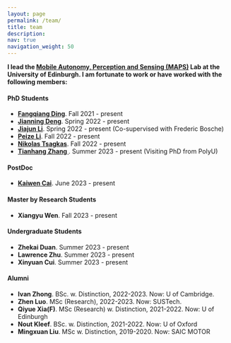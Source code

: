 ```yaml
---
layout: page
permalink: /team/
title: team
description: 
nav: true
navigation_weight: 50
---
```


**I lead the [Mobile Autonomy, Perception and Sensing (MAPS)](https://maps-lab.github.io/) Lab at the University of Edinburgh. I am fortunate to work or have worked with the following members:** 

<section>
  <h4>PhD Students</h4>
  <ul>
        <!-- <li>
            <a href="https://ramdrop.github.io/"  target="_blank"><strong>Kaiwen Cai</strong></a>. Fall 2020 - present (Co-supervised with Xiaowei Huang)
        </li> -->
        <li>
            <a href="https://toytiny.github.io/"  target="_blank"><strong>Fangqiang Ding</strong></a>. Fall 2021 - present
        </li>
        <li>
            <a href="https://djning.github.io/"  target="_blank"><strong>Jianning Deng</strong></a>. Spring 2022 - present
        </li>
        <li>
            <a href="https://uk.linkedin.com/in/jiajun-li-316037223"  target="_blank"><strong>Jiajun Li</strong></a>. Spring 2022 - present (Co-supervised with Frederic Bosche)
        </li>
        <li>
            <a href="https://peizeli.me/"  target="_blank"><strong>Peize Li</strong></a>. Fall 2022 - present
        </li>
        <li>
            <a href="https://tsagkas.github.io/"  target="_blank"><strong>Nikolas Tsagkas</strong></a>. Fall 2022 - present
        </li>
        <li>
        <a href="https://www.firelabxy.com/tianhang-zhang"  target="_blank"><strong>Tianhang Zhang </strong></a>. Summer 2023 - present (Visiting PhD from PolyU)
        </li>      
  </ul>
</section>

<section>
  <h4> PostDoc </h4>
  <ul>
        <li>
            <a href="https://ramdrop.github.io/"  target="_blank"><strong>Kaiwen Cai</strong></a>. June 2023 - present
        </li>
  </ul>
</section>

<section>
  <h4> Master by Research Students</h4>
  <ul>
        <li>
            <strong>Xiangyu Wen</strong>. Fall 2023 - present
        </li>
  </ul>
</section>

<section>
  <h4> Undergraduate Students </h4>
  <ul>
        <li>
            <strong>Zhekai Duan</strong>. Summer 2023 - present
        </li>
        <li>
            <strong>Lawrence Zhu</strong>. Summer 2023 - present
        </li>
        <li>
            <strong>Xinyuan Cui</strong>. Summer 2023 - present
        </li>
  </ul>
</section>

<!-- <section>
  <h4> Research Visitor </h4>
  <ul>
        <li>
            <a href="https://www.firelabxy.com/tianhang-zhang"  target="_blank"><strong>Tianhang Zhang (PhD)</strong></a>. May 2023 - present
        </li>
  </ul>
</section> -->


<section>
  <h4>Alumni</h4>
  <ul>
        <li>
            <strong>Ivan Zhong</strong>. BSc. w. Distinction, 2022-2023. Now: U of Cambridge.
        </li>
        <li>
            <strong>Zhen Luo</strong>. MSc (Research), 2022-2023. Now: SUSTech.
        </li>
        <li>
            <strong>Qiyue Xia(F)</strong>. MSc (Research) w. Distinction, 2021-2022. Now: U of Edinburgh
        </li>
        <li>
            <strong>Nout Kleef</strong>. BSc. w. Distinction, 2021-2022. Now: U of Oxford
        </li>
        <li>
            <strong>Mingxuan Liu</strong>. MSc w. Distinction, 2019-2020. Now: SAIC MOTOR
        </li>
  </ul>
</section>